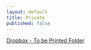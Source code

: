 ```yaml
---
layout: default
title: Private
published: false
---
```


<a href="https://www.dropbox.com/sh/63t2abo4a7q48ac/AADoQWnsrbFxV6GrqtzosRLXa" target="_blank">Dropbox - To be Printed Folder</a>
<br>